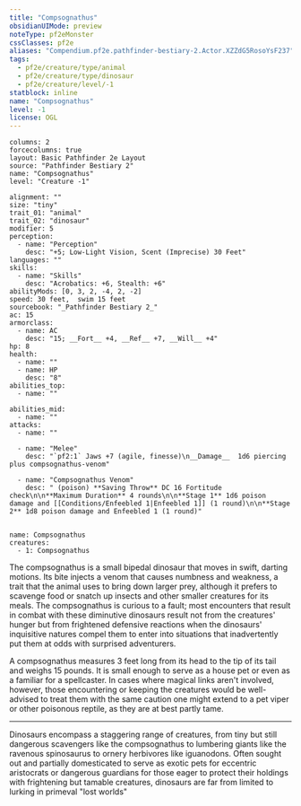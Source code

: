 ```yaml
---
title: "Compsognathus"
obsidianUIMode: preview
noteType: pf2eMonster
cssClasses: pf2e
aliases: "Compendium.pf2e.pathfinder-bestiary-2.Actor.XZZdG5RosoYsF237" 
tags:
  - pf2e/creature/type/animal
  - pf2e/creature/type/dinosaur
  - pf2e/creature/level/-1
statblock: inline
name: "Compsognathus"
level: -1
license: OGL
---
```


```statblock
columns: 2
forcecolumns: true
layout: Basic Pathfinder 2e Layout
source: "Pathfinder Bestiary 2"
name: "Compsognathus"
level: "Creature -1"

alignment: ""
size: "tiny"
trait_01: "animal"
trait_02: "dinosaur"
modifier: 5
perception:
  - name: "Perception"
    desc: "+5; Low-Light Vision, Scent (Imprecise) 30 Feet"
languages: ""
skills:
  - name: "Skills"
    desc: "Acrobatics: +6, Stealth: +6"
abilityMods: [0, 3, 2, -4, 2, -2]
speed: 30 feet,  swim 15 feet
sourcebook: "_Pathfinder Bestiary 2_"
ac: 15
armorclass:
  - name: AC
    desc: "15; __Fort__ +4, __Ref__ +7, __Will__ +4"
hp: 8
health:
  - name: ""
  - name: HP
    desc: "8"
abilities_top:
  - name: ""

abilities_mid:
  - name: ""
attacks:
  - name: ""

  - name: "Melee"
    desc: "`pf2:1` Jaws +7 (agile, finesse)\n__Damage__  1d6 piercing plus compsognathus-venom"

  - name: "Compsognathus Venom"
    desc: " (poison) **Saving Throw** DC 16 Fortitude check\n\n**Maximum Duration** 4 rounds\n\n**Stage 1** 1d6 poison damage and [[Conditions/Enfeebled 1|Enfeebled 1]] (1 round)\n\n**Stage 2** 1d8 poison damage and Enfeebled 1 (1 round)"
 
```

```encounter-table
name: Compsognathus
creatures:
  - 1: Compsognathus
```



The compsognathus is a small bipedal dinosaur that moves in swift, darting motions. Its bite injects a venom that causes numbness and weakness, a trait that the animal uses to bring down larger prey, although it prefers to scavenge food or snatch up insects and other smaller creatures for its meals. The compsognathus is curious to a fault; most encounters that result in combat with these diminutive dinosaurs result not from the creatures' hunger but from frightened defensive reactions when the dinosaurs' inquisitive natures compel them to enter into situations that inadvertently put them at odds with surprised adventurers.

A compsognathus measures 3 feet long from its head to the tip of its tail and weighs 15 pounds. It is small enough to serve as a house pet or even as a familiar for a spellcaster. In cases where magical links aren't involved, however, those encountering or keeping the creatures would be well-advised to treat them with the same caution one might extend to a pet viper or other poisonous reptile, as they are at best partly tame.

* * *

Dinosaurs encompass a staggering range of creatures, from tiny but still dangerous scavengers like the compsognathus to lumbering giants like the ravenous spinosaurus to ornery herbivores like iguanodons. Often sought out and partially domesticated to serve as exotic pets for eccentric aristocrats or dangerous guardians for those eager to protect their holdings with frightening but tamable creatures, dinosaurs are far from limited to lurking in primeval "lost worlds"
